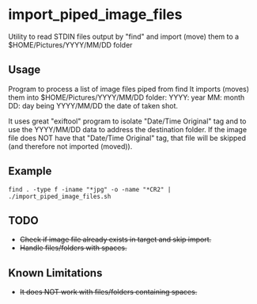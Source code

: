 # import_piped_image_files
Utility to read STDIN files output by "find" and import (move) them to a $HOME/Pictures/YYYY/MM/DD folder

## Usage
Program to process a list of image files piped from find
It imports (moves) them into $HOME/Pictures/YYYY/MM/DD folder:
YYYY: year
MM: month
DD: day 
being YYYY/MM/DD the date of taken shot.

It uses great "exiftool" program to isolate "Date/Time Original" tag and to use the YYYY/MM/DD data to address the destination folder.
If the image file does NOT have that "Date/Time Original" tag, that file will be skipped (and therefore not imported (moved)).



## Example
```
find . -type f -iname "*jpg" -o -name "*CR2" | ./import_piped_image_files.sh
```

## TODO
- ~~Check if image file already exists in target and skip import.~~
- ~~Handle files/folders with spaces.~~
## Known Limitations
- ~~It does NOT work with files/folders containing spaces.~~
